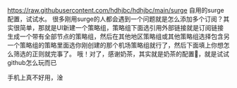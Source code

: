 https://raw.githubusercontent.com/hdhjbc/hdhjbc/main/surge
自用的surge配置，试试水。
很多刚用surge的人都会遇到一个问题就是怎么添加多个订阅？其实很简单，那就是UI新建一个策略组，策略组下面选引用外部链接就是订阅链接生成一个带有全部节点的策略组，然后在其他地区策略组或其他策略组选择包含另一个策略组的策略里面选你刚创建的那个机场策略组就行了，然后下面填上你想怎么筛选的正则就完事了。
哦！对了，感谢奶茶，其实就是奶茶的配置🤪，就是试试github怎么玩而已



手机上真不好用，淦
